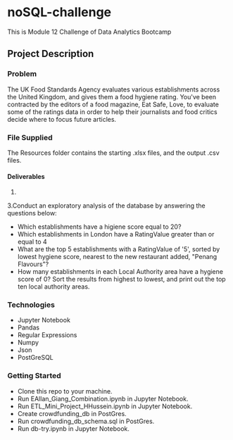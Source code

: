 # noSQL-challenge
This is Module 12 Challenge of Data Analytics Bootcamp

## Project Description
### Problem
The UK Food Standards Agency evaluates various establishments across the United Kingdom, and gives them a food hygiene rating. You've been contracted by the editors of a food magazine, Eat Safe, Love, to evaluate some of the ratings data in order to help their journalists and food critics decide where to focus future articles.

### File Supplied
The Resources folder contains the starting .xlsx files, and the output .csv files. 

#### Deliverables
1. 
3.Conduct an exploratory analysis of the database by answering the questions below:
- Which establishments have a higiene score equal to 20?
- Which establishments in London have a RatingValue greater than or equal to 4
- What are the top 5 establishments with a RatingValue of '5', sorted by lowest hygiene score, nearest to the new restaurant added, "Penang Flavours"?
- How many establishments in each Local Authority area have a hygiene score of 0? Sort the results from highest to lowest, and print out the top ten local authority areas.

### Technologies 

- Jupyter Notebook
- Pandas
- Regular Expressions
- Numpy
- Json
- PostGreSQL
  
### Getting Started
- Clone this repo to your machine. 
- Run EAllan_Giang_Combination.ipynb in Jupyter Notebook.
- Run ETL_Mini_Project_HHussein.ipynb in Jupyter Notebook.
- Create crowdfunding_db in PostGres.
- Run crowdfunding_db_schema.sql in PostGres.
- Run db-try.ipynb in Jupyter Notebook. 
